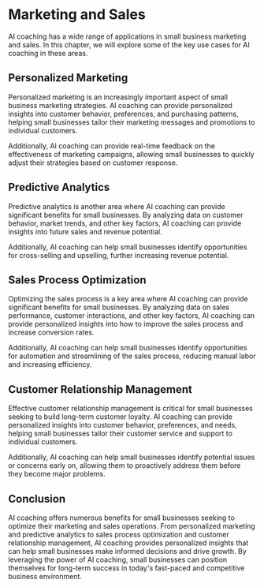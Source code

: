 Marketing and Sales
=============================================================================

AI coaching has a wide range of applications in small business marketing and sales. In this chapter, we will explore some of the key use cases for AI coaching in these areas.

Personalized Marketing
----------------------

Personalized marketing is an increasingly important aspect of small business marketing strategies. AI coaching can provide personalized insights into customer behavior, preferences, and purchasing patterns, helping small businesses tailor their marketing messages and promotions to individual customers.

Additionally, AI coaching can provide real-time feedback on the effectiveness of marketing campaigns, allowing small businesses to quickly adjust their strategies based on customer response.

Predictive Analytics
--------------------

Predictive analytics is another area where AI coaching can provide significant benefits for small businesses. By analyzing data on customer behavior, market trends, and other key factors, AI coaching can provide insights into future sales and revenue potential.

Additionally, AI coaching can help small businesses identify opportunities for cross-selling and upselling, further increasing revenue potential.

Sales Process Optimization
--------------------------

Optimizing the sales process is a key area where AI coaching can provide significant benefits for small businesses. By analyzing data on sales performance, customer interactions, and other key factors, AI coaching can provide personalized insights into how to improve the sales process and increase conversion rates.

Additionally, AI coaching can help small businesses identify opportunities for automation and streamlining of the sales process, reducing manual labor and increasing efficiency.

Customer Relationship Management
--------------------------------

Effective customer relationship management is critical for small businesses seeking to build long-term customer loyalty. AI coaching can provide personalized insights into customer behavior, preferences, and needs, helping small businesses tailor their customer service and support to individual customers.

Additionally, AI coaching can help small businesses identify potential issues or concerns early on, allowing them to proactively address them before they become major problems.

Conclusion
----------

AI coaching offers numerous benefits for small businesses seeking to optimize their marketing and sales operations. From personalized marketing and predictive analytics to sales process optimization and customer relationship management, AI coaching provides personalized insights that can help small businesses make informed decisions and drive growth. By leveraging the power of AI coaching, small businesses can position themselves for long-term success in today's fast-paced and competitive business environment.
